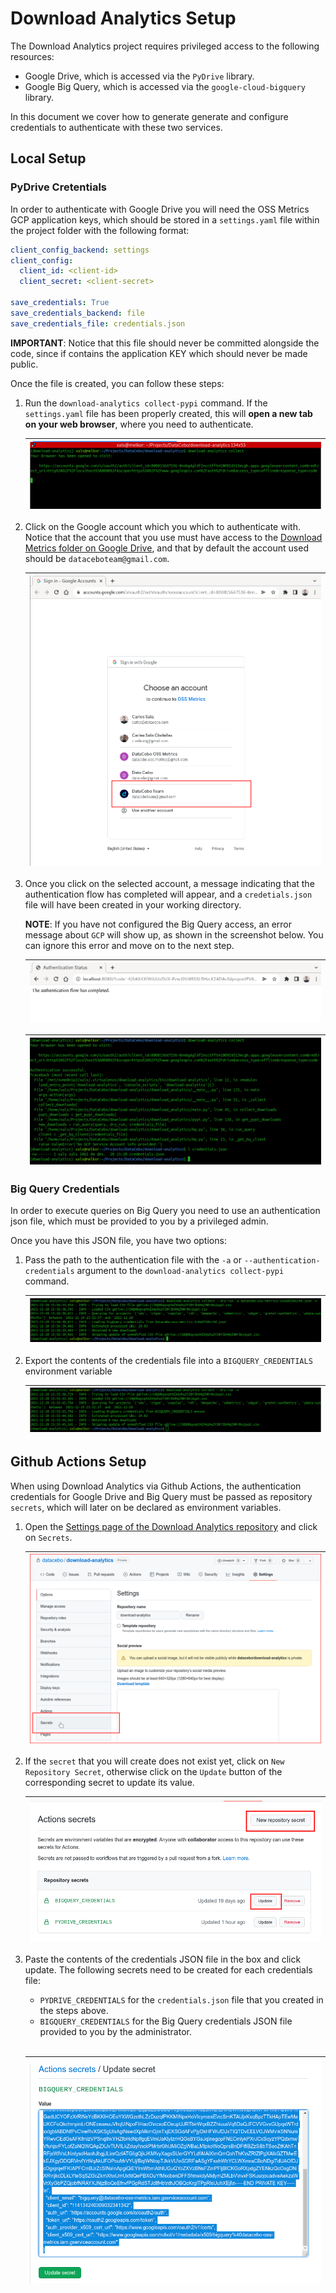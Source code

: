 # Download Analytics Setup

The Download Analytics project requires privileged access to the following resources:
- Google Drive, which is accessed via the `PyDrive` library.
- Google Big Query, which is accessed via the `google-cloud-bigquery` library.

In this document we cover how to generate generate and configure credentials to authenticate
with these two services.

## Local Setup

### PyDrive Cretentials

In order to authenticate with Google Drive you will need the OSS Metrics GCP application keys,
which should be stored in a `settings.yaml` file within the project folder with the following
format:

```yaml
client_config_backend: settings
client_config:
  client_id: <client-id>
  client_secret: <client-secret>

save_credentials: True
save_credentials_backend: file
save_credentials_file: credentials.json
```

**IMPORTANT**: Notice that this file should never be committed alongside the code, since
if contains the application KEY which should never be made public.

Once the file is created, you can follow these steps:

1. Run the `download-analytics collect-pypi` command. If the `settings.yaml` file has been properly
   created, this will **open a new tab on your web browser**, where you need to authenticate.

   | ![pydrive-collect](imgs/pydrive-collect.png "Run the `download-analytics collect-pypi` Command") |
   | - |

2. Click on the Google account which you which to authenticate with. Notice that the account that
   you use must have access to the [Download Metrics folder on Google Drive](
   https://drive.google.com/drive/u/0/folders/10QHbqyvptmZX4yhu2Y38YJbVHqINRr0n), and that by
   default the account used should be `dataceboteam@gmail.com`.

   | ![pydrive-account](imgs/pydrive-account.png "Select a google account") |
   | - |

3. Once you click on the selected account, a message indicating that the authentication flow
   has completed will appear, and a `credetials.json` file will have been created in your
   working directory.

   **NOTE**: If you have not configured the Big Query access, an error message about `GCP` will
   show up, as shown in the screenshot below. You can ignore this error and move on to the next
   step.

   | ![pydrive-completed](imgs/pydrive-completed.png "Authentication completed") |
   | - |

   | ![pydrive-credentials](imgs/pydrive-credentials.png "A credentials.json file has been created") |
   | - |

### Big Query Credentials

In order to execute queries on Big Query you need to use an authentication json file, which must
be provided to you by a privileged admin.

Once you have this JSON file, you have two options:

1. Pass the path to the authentication file with the `-a` or `--authentication-credentials`
   argument to the `download-analytics collect-pypi` command.

   | ![bigquery-a](imgs/bigquery-a.png "Pass the credentials on command line") |
   | - |

2. Export the contents of the credentials file into a `BIGQUERY_CREDENTIALS` environment variable

   | ![bigquery-env](imgs/bigquery-env.png "Export the credentials into an envar") |
   | - |


## Github Actions Setup

When using Download Analytics via Github Actions, the authentication credentials for Google
Drive and Big Query must be passed as repository `secrets`, which will later on be declared
as environment variables.

1. Open the [Settings page of the Download Analytics repository](
   https://github.com/datacebo/download-analytics/settings/secrets/actions) and click on `Secrets`.

   | ![secrets](imgs/secrets.png "Open the secrets page of the repository") |
   | - |

2. If the `secret` that you will create does not exist yet, click on `New Repository Secret`,
   otherwise click on the `Update` button of the corresponding secret to update its value.

   | ![update-secret](imgs/update-secret.png "Click on New Repository Secret or Update") |
   | - |

3. Paste the contents of the credentials JSON file in the box and click update. The following
   secrets need to be created for each credentials file:
   - `PYDRIVE_CREDENTIALS` for the `credentials.json` file that you created in the steps above.
   - `BIGQUERY_CREDENTIALS` for the Big Query credentials JSON file provided to you by the
      administrator.

   <br/>

   | ![paste-secret](imgs/paste-secret.png "Paste the secret value into the box") |
   | - |
